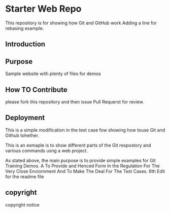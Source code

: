 
# Starter Web Repo

This repository is for showing how Git and GitHub work
Adding a line for rebasing example.

## Introduction

## Purpose

Sample website with plenty of files for demos

## How TO Contribute

please fork this repository and then issue Pull Requerst for review.
## Deployment


This is a simple modification in the test case fow showing how touse Git and Github tohether. 


This is an exmaple is to show different parts of the Git respostory and various commands usng a web project.


As stated above, the main purpose is to provide simple examples for Git Training Demos. A To Provide and Henced Form In the Regulation For The Very Close Enviornment And To Make The Deal For The Test Cases.
6th Edit for the readme file

## copyright
copyright notice 
